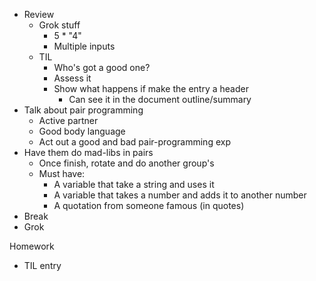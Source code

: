 - Review
    - Grok stuff
        - 5 * "4"
        - Multiple inputs
    - TIL
        - Who's got a good one?
        - Assess it
        - Show what happens if make the entry a header
            - Can see it in the document outline/summary
- Talk about pair programming
    - Active partner
    - Good body language
    - Act out a good and bad pair-programming exp
- Have them do mad-libs in pairs
    - Once finish, rotate and do another group's
    - Must have:
        - A variable that take a string and uses it
        - A variable that takes a number and adds it to another number
        - A quotation from someone famous (in quotes)
- Break
- Grok

Homework

- TIL entry